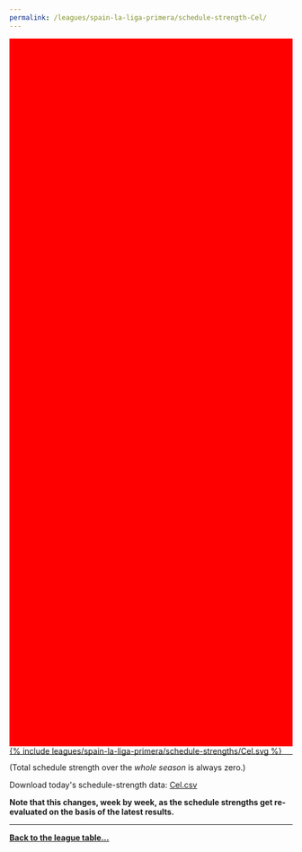 ```yaml
---
permalink: /leagues/spain-la-liga-primera/schedule-strength-Cel/
---
```


<style>
.svg-wrap {
    background-color:red;
    height:0;
    padding-top:250%; /* 350px/550px */
    position: relative;
}

svg {
    background-color: white;
    height: 100%;
    display:block;
    width: 100%;
    position: absolute;
    top:0;
    left:0;
}
</style>


<div class="svg-wrap">
{% include leagues/spain-la-liga-primera/schedule-strengths/Cel.svg %}
</div>

-----

(Total schedule strength over the *whole season* is always zero.)


Download today's schedule-strength data: [Cel.csv](/assets/leagues/spain-la-liga-primera/2022/schedule-strengths/Cel.csv)

**Note that this changes, week by week, as the schedule strengths get re-evaluated on the
basis of the latest results.**

-----

[**Back to the league table...**](/leagues/spain-la-liga-primera)



